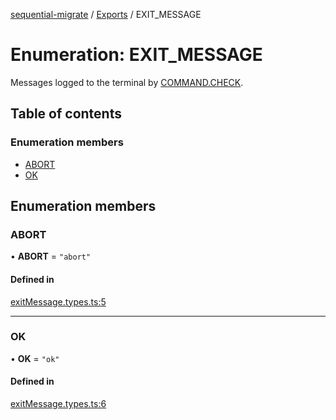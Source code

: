 [sequential-migrate](../README.md) / [Exports](../modules.md) / EXIT\_MESSAGE

# Enumeration: EXIT\_MESSAGE

Messages logged to the terminal by [COMMAND.CHECK](COMMAND.md#check).

## Table of contents

### Enumeration members

- [ABORT](EXIT_MESSAGE.md#abort)
- [OK](EXIT_MESSAGE.md#ok)

## Enumeration members

### ABORT

• **ABORT** = `"abort"`

#### Defined in

[exitMessage.types.ts:5](https://github.com/Ivo-Evans/sequential-migrate/blob/a268585/src/types/exitMessage.types.ts#L5)

___

### OK

• **OK** = `"ok"`

#### Defined in

[exitMessage.types.ts:6](https://github.com/Ivo-Evans/sequential-migrate/blob/a268585/src/types/exitMessage.types.ts#L6)
